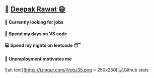 ## :link: [Deepak Rawat :smile: ](https://deepakr-28.github.io/deepakr28/)
#### :newspaper: Currently looking for jobs 
#### :large_blue_circle: Spend my days on VS code
#### :computer: Spend my nights on leetcode :sleeping:
#### :necktie: Unemployment motivates me
![alt text](https://i.imgur.com/iVegJ35.png = 250x250)
![Github stats](https://github-readme-stats.vercel.app/api?username=DeepakR-28)
